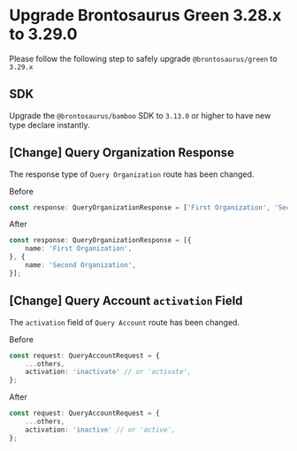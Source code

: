 # Upgrade Brontosaurus Green 3.28.x to 3.29.0

Please follow the following step to safely upgrade `@brontosaurus/green` to `3.29.x`

## SDK

Upgrade the `@brontosaurus/bamboo` SDK to `3.13.0` or higher to have new type declare instantly.

## [Change] Query Organization Response

The response type of `Query Organization` route has been changed.

Before

```ts
const response: QueryOrganizationResponse = ['First Organization', 'Second Organization'];
```

After

```ts
const response: QueryOrganizationResponse = [{
    name: 'First Organization',
}, {
    name: 'Second Organization',
}];
```

## [Change] Query Account `activation` Field

The `activation` field of `Query Account` route has been changed.

Before

```ts
const request: QueryAccountRequest = {
    ...others,
    activation: 'inactivate' // or 'activate',
};
```

After

```ts
const request: QueryAccountRequest = {
    ...others,
    activation: 'inactive' // or 'active',
};
```
